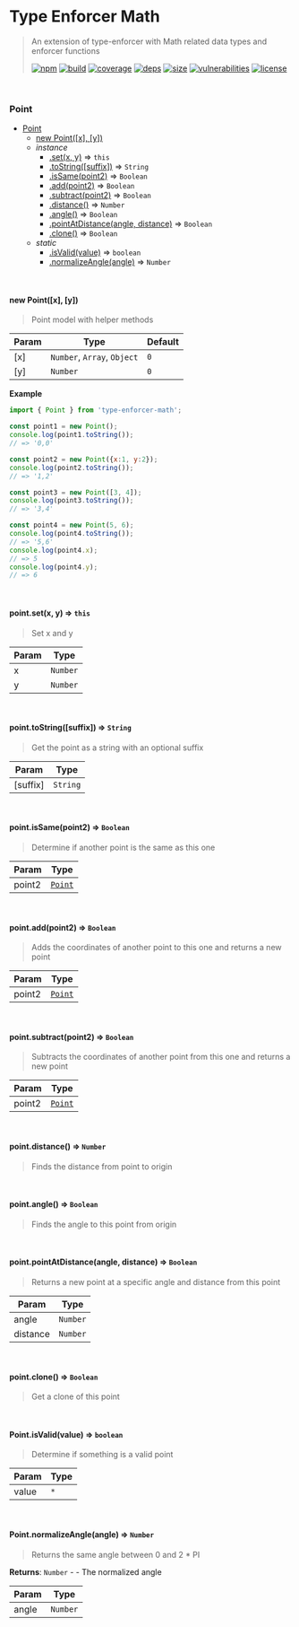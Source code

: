 # Type Enforcer Math

> An extension of type-enforcer with Math related data types and enforcer functions
>
> [![npm][npm]][npm-url]
[![build][build]][build-url]
[![coverage][coverage]][coverage-url]
[![deps][deps]][deps-url]
[![size][size]][size-url]
[![vulnerabilities][vulnerabilities]][vulnerabilities-url]
[![license][license]][license-url]


<br><a name="Point"></a>

### Point

* [Point](#Point)
    * [new Point([x], [y])](#new_Point_new)
    * _instance_
        * [.set(x, y)](#Point+set) ⇒ <code>this</code>
        * [.toString([suffix])](#Point+toString) ⇒ <code>String</code>
        * [.isSame(point2)](#Point+isSame) ⇒ <code>Boolean</code>
        * [.add(point2)](#Point+add) ⇒ <code>Boolean</code>
        * [.subtract(point2)](#Point+subtract) ⇒ <code>Boolean</code>
        * [.distance()](#Point+distance) ⇒ <code>Number</code>
        * [.angle()](#Point+angle) ⇒ <code>Boolean</code>
        * [.pointAtDistance(angle, distance)](#Point+pointAtDistance) ⇒ <code>Boolean</code>
        * [.clone()](#Point+clone) ⇒ <code>Boolean</code>
    * _static_
        * [.isValid(value)](#Point.isValid) ⇒ <code>boolean</code>
        * [.normalizeAngle(angle)](#Point.normalizeAngle) ⇒ <code>Number</code>


<br><a name="new_Point_new"></a>

#### new Point([x], [y])
> Point model with helper methods


| Param | Type | Default |
| --- | --- | --- |
| [x] | <code>Number</code>, <code>Array</code>, <code>Object</code> | <code>0</code> | 
| [y] | <code>Number</code> | <code>0</code> | 

**Example**  
``` javascriptimport { Point } from 'type-enforcer-math';const point1 = new Point();console.log(point1.toString());// => '0,0'const point2 = new Point({x:1, y:2});console.log(point2.toString());// => '1,2'const point3 = new Point([3, 4]);console.log(point3.toString());// => '3,4'const point4 = new Point(5, 6);console.log(point4.toString());// => '5,6'console.log(point4.x);// => 5console.log(point4.y);// => 6```

<br><a name="Point+set"></a>

#### point.set(x, y) ⇒ <code>this</code>
> Set x and y


| Param | Type |
| --- | --- |
| x | <code>Number</code> | 
| y | <code>Number</code> | 


<br><a name="Point+toString"></a>

#### point.toString([suffix]) ⇒ <code>String</code>
> Get the point as a string with an optional suffix


| Param | Type |
| --- | --- |
| [suffix] | <code>String</code> | 


<br><a name="Point+isSame"></a>

#### point.isSame(point2) ⇒ <code>Boolean</code>
> Determine if another point is the same as this one


| Param | Type |
| --- | --- |
| point2 | [<code>Point</code>](#Point) | 


<br><a name="Point+add"></a>

#### point.add(point2) ⇒ <code>Boolean</code>
> Adds the coordinates of another point to this one and returns a new point


| Param | Type |
| --- | --- |
| point2 | [<code>Point</code>](#Point) | 


<br><a name="Point+subtract"></a>

#### point.subtract(point2) ⇒ <code>Boolean</code>
> Subtracts the coordinates of another point from this one and returns a new point


| Param | Type |
| --- | --- |
| point2 | [<code>Point</code>](#Point) | 


<br><a name="Point+distance"></a>

#### point.distance() ⇒ <code>Number</code>
> Finds the distance from point to origin


<br><a name="Point+angle"></a>

#### point.angle() ⇒ <code>Boolean</code>
> Finds the angle to this point from origin


<br><a name="Point+pointAtDistance"></a>

#### point.pointAtDistance(angle, distance) ⇒ <code>Boolean</code>
> Returns a new point at a specific angle and distance from this point


| Param | Type |
| --- | --- |
| angle | <code>Number</code> | 
| distance | <code>Number</code> | 


<br><a name="Point+clone"></a>

#### point.clone() ⇒ <code>Boolean</code>
> Get a clone of this point


<br><a name="Point.isValid"></a>

#### Point.isValid(value) ⇒ <code>boolean</code>
> Determine if something is a valid point


| Param | Type |
| --- | --- |
| value | <code>\*</code> | 


<br><a name="Point.normalizeAngle"></a>

#### Point.normalizeAngle(angle) ⇒ <code>Number</code>
> Returns the same angle between 0 and 2 * PI

**Returns**: <code>Number</code> - - The normalized angle  

| Param | Type |
| --- | --- |
| angle | <code>Number</code> | 


[npm]: https://img.shields.io/npm/v/type-enforcer-math.svg
[npm-url]: https://npmjs.com/package/type-enforcer-math
[build]: https://travis-ci.org/DarrenPaulWright/type-enforcer-math.svg?branch&#x3D;master
[build-url]: https://travis-ci.org/DarrenPaulWright/type-enforcer-math
[coverage]: https://coveralls.io/repos/github/DarrenPaulWright/type-enforcer-math/badge.svg?branch&#x3D;master
[coverage-url]: https://coveralls.io/github/DarrenPaulWright/type-enforcer-math?branch&#x3D;master
[deps]: https://david-dm.org/darrenpaulwright/type-enforcer-math.svg
[deps-url]: https://david-dm.org/darrenpaulwright/type-enforcer-math
[size]: https://packagephobia.now.sh/badge?p&#x3D;type-enforcer-math
[size-url]: https://packagephobia.now.sh/result?p&#x3D;type-enforcer-math
[vulnerabilities]: https://snyk.io/test/github/DarrenPaulWright/type-enforcer-math/badge.svg?targetFile&#x3D;package.json
[vulnerabilities-url]: https://snyk.io/test/github/DarrenPaulWright/type-enforcer-math?targetFile&#x3D;package.json
[license]: https://img.shields.io/github/license/DarrenPaulWright/type-enforcer-math.svg
[license-url]: https://npmjs.com/package/type-enforcer-math/LICENSE.md
